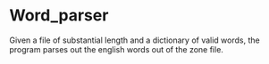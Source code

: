 # Word_parser
Given a file of substantial length and a dictionary of valid words, the program parses out the english words out of the zone file.
